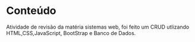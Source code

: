 # Conteúdo

Atividade de revisão da matéria sistemas web, foi feito um CRUD utlizando HTML,CSS,JavaScript, BootStrap  e Banco de Dados.
